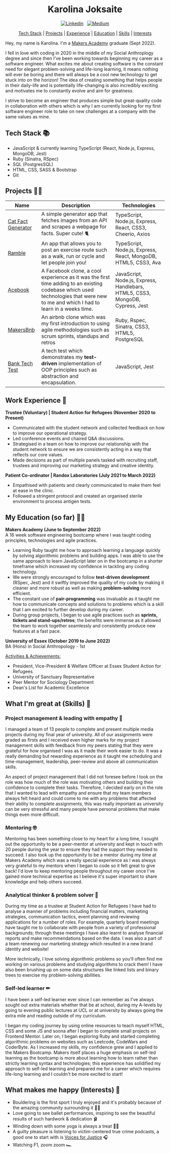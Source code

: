 <div align="center">

# Karolina Joksaite
[![Linkedin](https://img.shields.io/badge/linkedin-%230077B5.svg?style=for-the-badge&logo=linkedin&logoColor=white)](https://www.linkedin.com/in/karolina-j-40655b209/)
&nbsp;
[![Medium](https://img.shields.io/badge/Medium-12100E?style=for-the-badge&logo=medium&logoColor=white)](https://medium.com/@karolinacodes)

[Tech Stack](#stack) | [Projects](#projects) | [Experience](#experience) | [Education](#education) | [Skills](#skills) | [Interests](#interests)
</div>

Hey, my name is Karolina. I'm a [Makers Academy](https://makers.tech/) graduate (Sept 2022).

I fell in love with coding in 2020 in the middle of my Social Anthroplogy degree and since then I've been working towards beginning my career as a software engineer. What excites me about creating software is the constant need for elegant problem-solving and life-long learning, it means nothing will ever be boring and there will always be a cool new technology to get stuck into on the horizon! The idea of creating something that helps people in their daily-life and is potentially life-changing is also incredibly exciting and motivates me to constantly evolve and aim for greatness.

I strive to become an engineer that produces simple but great-quality code in collaboration with others which is why I am currently looking for my first software engineer role to take on new challenges at a company with the same values as mine.

## <a name="stack">Tech Stack</a> 📚

- JavaScript & currently learning TypeScript (React, Node.js, Express, MongoDB, Jest)
- Ruby (Sinatra, RSpec)
- SQL (PostgresSQL)
- HTML, CSS, SASS & Bootstrap
- Git

## <a name="projects">Projects</a> 👩‍💻

| Name                                                             | Description                                                                                                                                                                       | Technologies                                                                  |
| ---------------------------------------------------------------- | --------------------------------------------------------------------------------------------------------------------------------------------------------------------------------- | ----------------------------------------------------------------------------- |
| [Cat Fact Generator](https://github.com/karolina-codes/cat-fact-generator)              | A simple generator app that fetches images from an API and scrapes a webpage for facts. Super cute! 🐈                | TypeScript, Node.js, Express, React, CSS3, Cheerio, Axios  
| [Ramble](https://github.com/ParisMonson/Ramble-App)              | An app that allows you to post an exercise route such as a walk, run or cycle and let people join you!                                                                            | TypeScript, Node.js, Express, React, MongoDB, HTML5, CSS3, Ava                |
| [Acebook](https://github.com/karolina-codes/acebook-node-milton) | A Facebook clone, a cool experience as it was the first time adding to an existing codebase which used technologies that were new to me and which I had to learn in a weeks time. | JavaScript, Node.js, Express, Handlebars, HTML5, CSS3, MongoDB, Cypress, Jest |
| [MakersBnb](https://github.com/karolina-codes/makersbnb)         | An airbnb clone which was my first introduction to using agile methodologies such as scrum sprints, standups and retros                                                           | Ruby, Rspec, Sinatra, CSS3, HTML5, PostgreSQL                                 |
| [Bank Tech Test](https://github.com/karolina-codes/bank-test)    | A tech test which demonstrates my **test-driven** implementation of OOP principles such as abstraction and encapsulation.                                                             | JavaScript, Jest                                                              |

## <a name="experience">Work Experience</a> 🤠

**Trustee (Voluntary) | Student Action for Refugees (November 2020 to Present)**
- Communicated with the student network and collected feedback on how to improve our operational strategy. 
- Led conference events and chaired Q&A discussions. 
- Strategised in a team on how to improve our relationship with the student network to ensure we are consistently acting in a way that reflects our core values.
- Made decisions as part of multiple panels tasked with recruiting staff, trustees and improving our marketing strategy and creative identity.

**Patient Co-ordinator | Randox Laboratories (July 2021 to March 2022)** 
- Empathised with patients and clearly communicated to make them feel at ease in the clinic. 
- Followed a stringent protocol and created an organised sterile environment to process antigen tests.

## <a name="education">My Education (so far)</a> 👩‍🎓

**Makers Academy (June to September 2022)**</br> 
A 16 week software engineering bootcamp where I was taught coding principles, technologies and agile practices.

- Learning Ruby taught me how to approach learning a language quickly by solving algorithmic problems and building apps. I was able to use the same approach to learn JavaScript later on in the bootcamp in a shorter timeframe which increased my confidence in tackling any coding technology. 
- We were strongly encouraged to follow **test-driven development** (RSpec, Jest) and it swiftly improved the quality of my code by making it cleaner and more robust as well as making **problem-solving** more efficient.
- The constant use of **pair-programming** was invaluable as it taught me how to communicate concepts and solutions to problems which is a skill that I am excited to further develop during my career.
- During group projects, I began to use agile practices such as **sprints, tickets and stand-ups/retros**; the benefits were immense as it allowed the team to work together seamlessly and consistently produce new features at a fast pace.  

**University of Essex (October 2019 to June 2022)**</br> 
BA (Hons) in Social Anthropology - 1st</br>

 <ins>Activities & Achievements:</ins>
- President, Vice-President & Welfare Officer at Essex Student Action for Refugees
- University of Sanctuary Representative
- Peer Mentor for Sociology Department
- Dean's List for Academic Excellence 

## <a name="skills">What I'm great at (Skills)</a> 🌱

### Project management & leading with empathy 💛

I managed a team of 13 people to complete and present multiple media projects during my final year of university. All of our assignments were graded as firsts and I received even higher marks for my project management skills with feedback from my peers stating that they were grateful for how organised I was as it made their work easier to do. It was a really demanding but rewarding experience as it taught me scheduling and time-management, leadership, peer-review and above all communication skills. 

An aspect of project management that I did not foresee before I took on the role was how much of the role was motivating others and building their confidence to complete their tasks. Therefore, I decided early on in the role that I wanted to lead with empathy and ensure that my team members always felt heard and could come to me with any problems that affected their ability to complete assignments, this was really important as university can be very stressful and many people have personal problems that make things even more difficult.

### Mentoring 🤓

Mentoring has been something close to my heart for a long time, I sought out the opportunity to be a peer-mentor at university and kept in touch with 20 people during the year to ensure they had the support they needed to succeed. I also took up the opportunity to be a mentor during my time at Makers Academy which was a really special experience as I was always very grateful to my mentors when I began to code so it felt great to give back! I'd love to keep mentoring people throughout my career once I've gained more technical expertise as I believe it's super important to share knowledge and help others succeed.

### Analytical thinker & problem solver 🧠

During my time as a trustee at Student Action for Refugees I have had to analyse a manner of problems including financial matters, marketing strategies, communication tactics, event planning and reviewing applications for a number of roles. For example, quarterly board meetings have taught me to collaborate with people from a variety of professional backgrounds; through these meetings I have also learnt to analyse financial reports and make recommendations based on the data. I was also a part of a team renewing our marketing strategy which resulted in a new brand identity and website! 

More technically, I love solving algorithmic problems so you'll often find me working on various problems and studying algorithms to crack them! I have also been brushing up on some data structures like linked lists and binary trees to exercise my problem-solving abilities. 

### Self-led learner ✏

I have been a self-led learner ever since I can remember as I've always sought out extra materials whether that be at school, during my A-levels by going to evening public lectures at UCL or at university by always going the extra mile and reading outside of my curriculum. 

I began my coding journey by using online resources to teach myself HTML, CSS and some JS and soona after I began to complete small projects on Frontend Mentor. Later on, I began exploring Ruby and started completing algorithmic problems on websites such as Leetcode, CodeWars and CoderByte. As I increased my skills, my confidence grew and I applied to the Makers Bootcamp. Makers itself places a huge emphasis on self-led learning as the bootcamp is more about learning how to learn rather than strictly learning syntax and technologies; this experience has solidified my approach to self-led learning and prepared me for a career which requires life-long learning and I couldn't be more excited to start!

## <a name="interests">What makes me happy (Interests)</a> 🥰

- Bouldering is the first sport I truly enjoyed and it's probably because of the amazing community surrounding it 🧗‍♀️
- Love going to see ballet performances, inspiring to see the beautiful results of such hardwork & dedication 🩰
- Winding down with some yoga is always a treat 🧘‍♀️
- A guilty pleasure is listening to victim-centered true crime podcasts, a good one to start with is [Voices for Justice](https://www.voicesforjusticepodcast.com/podcast) 🎧
- Watching F1, zoom zoom 🏎️
